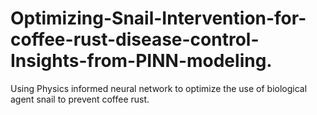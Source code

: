 # Optimizing-Snail-Intervention-for-coffee-rust-disease-control-Insights-from-PINN-modeling.
Using Physics informed neural network to optimize the use of biological agent snail to prevent coffee rust.

